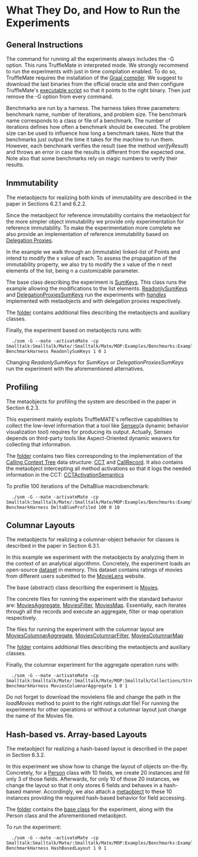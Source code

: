 What They Do, and How to Run the Experiments 
=============================================

General Instructions
---------------------

The command for running all the experiments always includes the -G option. This runs TruffleMate in interpreted mode. We strongly recommend to run the experiments with just in time compilation enabled. To do so, TruffleMate requires the installation of the [Graal compiler](http://www.oracle.com/technetwork/oracle-labs/program-languages/overview/index-2301583.html). We suggest to download the last binaries from the official oracle site and then configure TruffleMate's [executable script](https://github.com/charig/TruffleMATE/blob/papers/TSE2017/som) so that it points to the right binary. Then just remove the -G option from every command.

Benchmarks are run by a harness. The harness takes three parameters: benchmark name, number of iterations, and problem size. The benchmark name corresponds to a class or file of a benchmark. The number of iterations defines how often a benchmark should be executed. The problem size can be used to influence how long a benchmark takes. Note that the benchmarks just output the time it takes for the machine to run them. However, each benchmark verifies the result (see the method *verifyResult*) and throws an error in case the results is different from the expected one. Note also that some benchmarks rely on magic numbers to verify their results.   

Inmmutability 
-------------
The metaobjects for realizing both kinds of immutability are described in the paper in Sections 6.2.1 and 6.2.2.

Since the metaobject for reference immutability contains the metaobject for the more simpler object immutability we provide only experimentation for reference immutability. To make the experimentation more complete we also provide an implementation of reference immutability based on [Delegation Proxies](http://dl.acm.org/citation.cfm?id=2577081).

In the example we walk through an (immutable) linked-list of Points and intend to modify the x value of each. To assess the propagation of the immutability property, we also try to modify the x value of the n next elements of the list, being n a customizable parameter. 

The base class describing the experiment is [SumKeys](https://github.com/charig/SOM/blob/papers/TSE2017/Examples/Benchmarks/Mate/Immutability/SumKeys.som). This class runs the example allowing the modifications to the list elements. [ReadonlySumKeys](https://github.com/charig/SOM/blob/papers/TSE2017/Examples/Benchmarks/Mate/Immutability/ReadonlySumKeys.som) and [DelegationProxiesSumKeys](https://github.com/charig/SOM/blob/papers/TSE2017/Examples/Benchmarks/Mate/Immutability/DelegationProxiesSumKeys.som) 
run the experiments with *[handles](http://dl.acm.org/citation.cfm?id=1894393)* implemented with metaobjects and with delegation proxies respectively.

The [folder](https://github.com/charig/SOM/blob/papers/TSE2017/Examples/Benchmarks/Immutability/) contains additional files describing the metaobjects and auxiliary classes. 

Finally, the experiment based on metaobjects runs with:
      
      ./som -G --mate -activateMate -cp Smalltalk:Smalltalk/Mate/:Smalltalk/Mate/MOP:Examples/Benchmarks:Examples/Benchmarks/Mate/Immutability:Examples/Benchmarks/Mate/Immutability/DelegationProxies:Examples/Benchmarks/Mate/Immutability/Handles BenchmarkHarness ReadonlySumKeys 1 0 1
      
Changing *ReadonlySumKeys* for *SumKeys* or *DelegationProxiesSumKeys* run the experiment with the aforementioned alternatives.       


Profiling
---------
The metaobjects for profiling the system are described in the paper in Section 6.2.3.

This experiment mainly exploits TruffleMATE's reflective capabilities to collect the low-level information that a tool like [Senseo](http://scg.unibe.ch/research/senseo)(a dynamic behavior visualization tool) requires for producing its output. Actually, Senseo depends on third-party tools like Aspect-Oriented dynamic weavers for collecting that information.

The [folder](https://github.com/charig/SOM/blob/papers/TSE2017/Examples/Benchmarks/Mate/Profiling/) contains two files corresponding to the implementation of the [Calling Context Tree](http://dl.acm.org/citation.cfm?id=258924) data structure: [CCT](https://github.com/charig/SOM/blob/papers/TSE2017/Examples/Benchmarks/Mate/Profiling/CCT.som) and [CallRecord](https://github.com/charig/SOM/blob/papers/TSE2017/Examples/Benchmarks/Mate/Profiling/CallRecord.som). It also contains the metaobject intercepting all method activations so that it logs the needed information in the CCT: [CCTActivationSemantics](https://github.com/charig/SOM/blob/papers/TSE2017/Examples/Benchmarks/Mate/Profiling/CCTActivationSemantics.som)

To profile 100 iterations of the DeltaBlue macrobenchmark:

      ./som -G --mate -activateMate -cp Smalltalk:Smalltalk/Mate/:Smalltalk/Mate/MOP:Examples/Benchmarks:Examples/Benchmarks/Mate:Examples/Benchmarks/Mate/Profiling BenchmarkHarness DeltaBlueProfiled 100 0 10


Columnar Layouts
----------------
The metaobjects for realizing a columnar-object behavior for classes is described in the paper in Section 6.3.1.

In this example we experiment with the metaobjects by analyzing them in the context of an analytical algorithmn. Concretely, the experiment loads an open-source [dataset](http://grouplens.org/datasets/movielens/) in memory. This dataset contains ratings of movies from different users submitted to the [MovieLens](https://movielens.org/) website. 

The base (abstract) class describing the experiment is [Movies](https://github.com/charig/SOM/blob/papers/TSE2017/Examples/Benchmarks/Mate/Columnar/Movies.som).

The concrete files for running the experiment with the standard behavior are: [MoviesAggregate](https://github.com/charig/SOM/blob/papers/TSE2017/Examples/Benchmarks/Mate/Columnar/MoviesAggregate.som), [MoviesFilter](https://github.com/charig/SOM/blob/papers/TSE2017/Examples/Benchmarks/Mate/Columnar/MoviesFilter.som), [MoviesMap](https://github.com/charig/SOM/blob/papers/TSE2017/Examples/Benchmarks/Mate/Columnar/MoviesMap.som). Essentially, each iterates through all the records and execute an aggregate, filter or map operation respectively.

The files for running the experiment with the columnar layout are [MoviesColumnarAggregate](https://github.com/charig/SOM/blob/papers/TSE2017/Examples/Benchmarks/Mate/Columnar/MoviesColumnarAggregate.som), [MoviesColumnarFilter](https://github.com/charig/SOM/blob/papers/TSE2017/Examples/Benchmarks/Mate/Columnar/MoviesColumnarFilter.som), [MoviesColumnarMap](https://github.com/charig/SOM/blob/papers/TSE2017/Examples/Benchmarks/Mate/Columnar/MoviesColumnarMap.som)

The [folder](https://github.com/charig/SOM/blob/papers/TSE2017/Examples/Benchmarks/Mate/Columnar/) contains additional files describing the metaobjects and auxiliary classes. 

Finally, the columnar experiment for the aggregate operation runs with:
      
      ./som -G --mate -activateMate -cp Smalltalk:Smalltalk/Mate/:Smalltalk/Mate/MOP:Smalltalk/Collections/Streams:Smalltalk/FileSystem/Core:Smalltalk/FileSystem/Disk:Smalltalk/FileSystem/Streams:Examples/Benchmarks:Examples/Benchmarks/Mate/Columnar BenchmarkHarness MoviesColumnarAggregate 1 0 1

Do not forget to download the movielens file and change the path in the *loadMovies* method to point to the right *ratings.dat* file! For running the experiments for other operations or without a columnar layout just change the name of the Movies file. 


Hash-based vs. Array-based Layouts
----------------------------------
The metaobject for realizing a hash-based layout is described in the paper in Section 6.3.2.

In this experiment we show how to change the layout of objects on-the-fly. Concretely, for a [Person](https://github.com/charig/SOM/blob/papers/TSE2017/Examples/Benchmarks/Mate/Layout/Person.som) class with 10 fields, we create 20 instances and fill only 3 of those fields. Afterwards, for only 10 of those 20 instances, we change the layout so that it only stores 6 fields and behaves in a hash-based manner. Accordingly, we also attach a [metaobject](https://github.com/charig/SOM/blob/papers/TSE2017/Examples/Benchmarks/Mate/Layout/HashFieldsSemanticsMO.som) to these 10 instances providing the required hash-based behavior for field accessing.

The [folder](https://github.com/charig/SOM/blob/papers/TSE2017/Examples/Benchmarks/Mate/Layout/) contains the [base class](https://github.com/charig/SOM/blob/papers/TSE2017/Examples/Benchmarks/Mate/Layout/HashBasedLayout.som) for the experiment, along with the Person class and the aforementioned metaobject. 

To run the experiment:

      ./som -G --mate -activateMate -cp Smalltalk:Smalltalk/Mate/:Smalltalk/Mate/MOP:Examples/Benchmarks:Examples/Benchmarks/Mate:Examples/Benchmarks/Mate/Layout BenchmarkHarness HashBasedLayout 1 0 1
